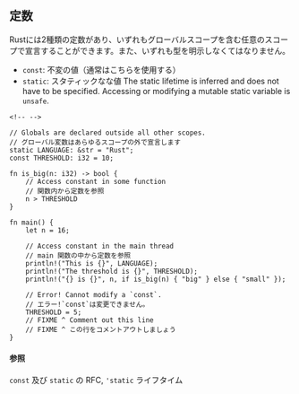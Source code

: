 ## 定数

Rustには2種類の定数があり、いずれもグローバルスコープを含む任意のスコープで宣言することができます。また、いずれも型を明示しなくてはなりません。

-   `const`: 不変の値（通常はこちらを使用する）
-   `static`:
    スタティックなな値
    The static lifetime is inferred and does not have to be specified.
    Accessing or modifying a mutable static variable is
    `unsafe`.

```{=html}
<!-- -->
```
    // Globals are declared outside all other scopes.
    // グローバル変数はあらゆるスコープの外で宣言します
    static LANGUAGE: &str = "Rust";
    const THRESHOLD: i32 = 10;

    fn is_big(n: i32) -> bool {
        // Access constant in some function
        // 関数内から定数を参照
        n > THRESHOLD
    }

    fn main() {
        let n = 16;

        // Access constant in the main thread
        // main 関数の中から定数を参照
        println!("This is {}", LANGUAGE);
        println!("The threshold is {}", THRESHOLD);
        println!("{} is {}", n, if is_big(n) { "big" } else { "small" });

        // Error! Cannot modify a `const`.
        // エラー!`const`は変更できません。
        THRESHOLD = 5;
        // FIXME ^ Comment out this line
        // FIXME ^ この行をコメントアウトしましょう
    }

#### 参照

`const` 及び `static` の
RFC,
`'static` ライフタイム

